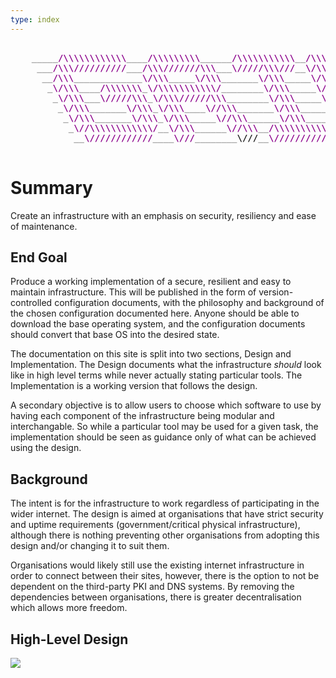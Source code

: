 ```yaml
---
type: index
---
```


<pre>
<b>
    <font color="#A9A9A9">_____</font><font color="#8B008B">/\\\\\\\\\\\\</font><font color="#A9A9A9">____</font><font color="#8B008B">/\\\\\\\\\</font><font color="#A9A9A9">______</font><font color="#8B008B">/\\\\\\\\\\\</font><font color="#A9A9A9">__</font><font color="#8B008B">/\\\\</font><font color="#A9A9A9">____________</font><font color="#8B008B">/\\\\</font><font color="#A9A9A9">_</font>        
     <font color="#A9A9A9">___</font><font color="#8B008B">/\\\//////////</font><font color="#A9A9A9">___</font><font color="#8B008B">/\\\///////\\\</font><font color="#A9A9A9">___</font><font color="#8B008B">\/////\\\///</font><font color="#A9A9A9">__</font><font color="#8B008B">\/\\\\\\</font><font color="#A9A9A9">________</font><font color="#8B008B">/\\\\\\</font><font color="#A9A9A9">_</font>       
      <font color="#A9A9A9">__</font><font color="#8B008B">/\\\</font><font color="#A9A9A9">_____________</font><font color="#8B008B">\/\\\</font><font color="#A9A9A9">_____</font><font color="#8B008B">\/\\\</font><font color="#A9A9A9">_______</font><font color="#8B008B">\/\\\</font><font color="#A9A9A9">_____</font><font color="#8B008B">\/\\\//\\\</font><font color="#A9A9A9">____</font><font color="#8B008B">/\\\//\\\</font><font color="#A9A9A9">_</font>      
       <font color="#A9A9A9">_</font><font color="#8B008B">\/\\\</font><font color="#A9A9A9">____</font><font color="#8B008B">/\\\\\\\</font><font color="#A9A9A9">_</font><font color="#8B008B">\/\\\\\\\\\\\/</font><font color="#A9A9A9">________</font><font color="#8B008B">\/\\\</font><font color="#A9A9A9">_____</font><font color="#8B008B">\/\\\\///\\\/\\\/</font><font color="#A9A9A9">_</font><font color="#8B008B">\/\\\</font><font color="#A9A9A9">_</font>     
        <font color="#A9A9A9">_</font><font color="#8B008B">\/\\\</font><font color="#A9A9A9">___</font><font color="#8B008B">\/////\\\</font><font color="#A9A9A9">_</font><font color="#8B008B">\/\\\//////\\\</font><font color="#A9A9A9">________</font><font color="#8B008B">\/\\\</font><font color="#A9A9A9">_____</font><font color="#8B008B">\/\\\</font><font color="#A9A9A9">__</font><font color="#8B008B">\///\\\/</font><font color="#A9A9A9">___</font><font color="#8B008B">\/\\\</font><font color="#A9A9A9">_</font>    
         <font color="#A9A9A9">_</font><font color="#8B008B">\/\\\</font><font color="#A9A9A9">_______</font><font color="#8B008B">\/\\\</font><font color="#A9A9A9">_</font><font color="#8B008B">\/\\\</font><font color="#A9A9A9">____</font><font color="#8B008B">\//\\\</font><font color="#A9A9A9">_______</font><font color="#8B008B">\/\\\</font><font color="#A9A9A9">_____</font><font color="#8B008B">\/\\\</font><font color="#A9A9A9">____</font><font color="#8B008B">\///</font><font color="#A9A9A9">_____</font><font color="#8B008B">\/\\\</font><font color="#A9A9A9">_</font>   
          <font color="#A9A9A9">_</font><font color="#8B008B">\/\\\</font><font color="#A9A9A9">_______</font><font color="#8B008B">\/\\\</font><font color="#A9A9A9">_</font><font color="#8B008B">\/\\\</font><font color="#A9A9A9">_____</font><font color="#8B008B">\//\\\</font><font color="#A9A9A9">______</font><font color="#8B008B">\/\\\</font><font color="#A9A9A9">_____</font><font color="#8B008B">\/\\\</font><font color="#A9A9A9">_____________</font><font color="#8B008B">\/\\\</font><font color="#A9A9A9">_</font>  
           <font color="#A9A9A9">_</font><font color="#8B008B">\//\\\\\\\\\\\\/</font><font color="#A9A9A9">__</font><font color="#8B008B">\/\\\</font><font color="#A9A9A9">______</font><font color="#8B008B">\//\\\</font><font color="#A9A9A9">__</font><font color="#8B008B">/\\\\\\\\\\\</font><font color="#A9A9A9">_</font><font color="#8B008B">\/\\\</font><font color="#A9A9A9">_____________</font><font color="#8B008B">\/\\\</font><font color="#A9A9A9">_</font> 
            <font color="#A9A9A9">__</font><font color="#8B008B">\////////////</font><font color="#A9A9A9">____</font><font color="#8B008B">\///</font><font color="#A9A9A9">________</font>\///</font><font color="#A9A9A9">__</font><font color="#8B008B">\///////////</font><font color="#A9A9A9">__</font><font color="#8B008B">\///</font><font color="#A9A9A9">______________</font><font color="#8B008B">\///</font><font color="#A9A9A9">__</font>
</b>    
</pre>


Summary
===

Create an infrastructure with an emphasis on security, resiliency and ease of maintenance. 

## End Goal

Produce a working implementation of a secure, resilient and easy to maintain infrastructure. This will be published in the form of version-controlled configuration documents, with the philosophy and background of the chosen configuration documented here. Anyone should be able to download the base operating system, and the configuration documents should convert that base OS into the desired state. 

The documentation on this site is split into two sections, Design and Implementation. The Design documents what the infrastructure *should* look like in high level terms while never actually stating particular tools. The Implementation is a working version that follows the design.

A secondary objective is to allow users to choose which software to use by having each component of the infrastructure being modular and interchangable. So while a particular tool may be used for a given task, the implementation should be seen as guidance only of what can be achieved using the design.


## Background

The intent is for the infrastructure to work regardless of participating in the wider internet. The design is aimed at organisations that have strict security and uptime requirements (government/critical physical infrastructure), although there is nothing preventing other organisations from adopting this design and/or changing it to suit them.

Organisations would likely still use the existing internet infrastructure in order to connect between their sites, however, there is the option to not be dependent on the third-party PKI and DNS systems. By removing the dependencies between organisations, there is greater decentralisation which allows more freedom. 

[infrastructures.org]: http://www.infrastructures.org
[Bootstrapping an Infrastructure]: http://www.infrastructures.org/papers/bootstrap/bootstrap.html
[Why Order Matters: Turing Equivalence in Automated Systems Administration]: http://www.infrastructures.org/papers/turing/turing.html

## High-Level Design

<img src="/grim/images/secenv.svg">


